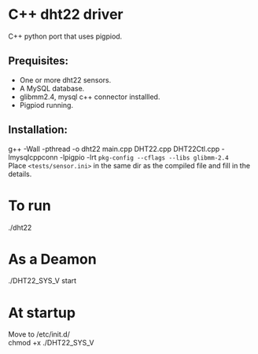 # C++ dht22 driver
C++ python port that uses pigpiod.<br>

## Prequisites:
- One or more dht22 sensors.
- A MySQL database.
- glibmm2.4, mysql c++ connector installled.
- Pigpiod running.

## Installation:
g++ -Wall -pthread -o dht22 main.cpp DHT22.cpp DHT22Ctl.cpp -lmysqlcppconn -lpigpio -lrt `pkg-config --cflags --libs glibmm-2.4`<br>
Place `<tests/sensor.ini>` in the same dir as the compiled file and fill in the details.<br>

# To run
./dht22
<br>

# As a Deamon
./DHT22_SYS_V start
<br>

# At startup
Move to /etc/init.d/<br>
chmod +x ./DHT22_SYS_V
